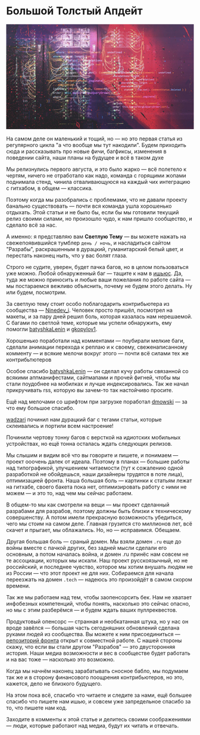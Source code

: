 # Большой Толстый Апдейт

![img](preview.jpg)

На самом деле он маленький и тощий, но — но это первая статья из регулярного цикла "а что вообще мы тут накодили". Будем приходить сюда и рассказывать про новые фичи, багфиксы, изменения в поведении сайта, наши планы на будущее и всё в таком духе

Мы релизнулись первого августа, и это было жарко — всё полетело к чертям, ничего не отработало как надо, команда с горящими жопами поднимала стенд, чинила отваливающуюся на каждый чих интеграцию с гитхабом, в общем — классика.

Поэтому когда мы разобрались с проблемами, что не давали проекту банально существовать — почти вся команда ушла хорошенько отдыхать. Этой статьи и не было бы, если бы мы готовили текущий релиз своими силами, но произошло чудо, к нам пришло сообщество, и сделало всё за нас.

А именно: я представляю вам **Светлую Тему** — вы можете нажать на свежепоявившийся тумблер `день / ночь`, и насладиться сайтом "Разрабы", раскрашенным в дурацкий, гуманитарский белый цвет, и перестать наконец ныть, что у вас болят глаза.

Строго не судите, уверен, будет пачка багов, но в целом пользоваться уже можно. Любой обнаруженный баг — тащите к нам в [ишьюс](https://github.com/razrabs-media/journal/issues). Да, туда же можно приносить и любые ваши пожелания по работе сайта — мы постараемся вежливо объяснить, почему не будем этого делать. Ну или будем, посмотрим.

За светлую тему стоит особо поблагодарить контрибьютера из сообщества — [Ninedev_i](https://twitter.com/Ninedev_i). Человек просто пришёл, посмотрел на макеты, и за пару дней решил боль, которая казалась нам нерешаемой. С багами по светлой теме, которые мы успели обнаружить, ему помогли [batyshkaLenin](https://twitter.com/batyshkaLenin) и [gkopylov1](https://twitter.com/gkopylov1).

Хорошенько поработали над комментами — поубирали мелкие баги, сделали анимации перехода к реплаю и к своему, свеженаписанному комменту — и всякие мелочи вокруг этого — почти всё силами тех же контрибьтютеров

Особое спасибо [batyshkaLenin](https://twitter.com/batyshkaLenin) — он сделал кучу работы связанной со всякими аппманифестами, сайтмапами и прочей фигней, чтобы мы стали поудобнее на мобилках и лучше индексировались. Так же начал прикручивать rss, которую вы зачем-то так настойчиво просите.

Ещё над мелочами со шрифтом при загрузке поработал [dmowski](https://github.com/dmowski) — за что ему большое спасибо.

[wadzari](https://github.com/wadzari) починил нам дурацкий баг с тегами статьи, которые склеивались и портили всем настроение!

Починили чертову тонну багов с версткой на идиотских мобильных устройствах, но ещё тонна осталась ждать следующих релизов.

Мы слышим и видим всё что вы говорите и пишете, и понимаем — проект ооочень далек от идеала. Поэтому в планах — большие работы над типографикой, улучшением читаемости (тут к сожалению одной разработкой не обойдешься, наши дизайнеры трудятся в поте лица), оптимизацией фронта. Наша большая боль — картинки к статьям лежат на гитхабе, своего бакета пока нет, оптимизировать работу с ними не можем — и это то, над чем мы сейчас работаем.

В общем-то мы как смотрели на вещи — мы проект сделанный разрабами для разрабов, поэтому должны быть близки к техническому совершенству. А потом имели прекрасную возможность убедиться, чего мы стоим на самом деле. Главная грузится сто миллионов лет, всё скачет и прыгает, мы облажались. Но, но — исправимся. Обещаем.

Другая большая боль — сраный домен. Мы взяли домен `.ru` еще до войны вместе с пачкой других, без задней мысли сделали его основным, а потом началась война, и домен .ru принёс нам совсем не те ассоциации, которых мы искали. Наш проект русскоязычный, но не российский, и последнее чувство, которое мы хотим внушать людям не из России — что этот проект не для них. Собираемся для начала переезжать на домен `.tech` — надеюсь это произойдёт в самом скором времени.

Так же мы работаем над тем, чтобы заопенсорсить бек. Нам не хватает инфобезных компетенций, чтобы понять, насколько это сейчас опасно, но мы с этим разберёмся — и будем ждать ваших пуллреквестов.

Продуктовый опенсорс — странная и необкатанная штука, но у нас он вроде завёлся — большая часть сегодняшних обновлений сделана руками людей из сообщества. Вы можете к ним присоединиться — [репозиторий фронта](https://github.com/razrabs-media/journal) открыт к совместной работе. С нашей стороны скажу, что если вы стали другом "Разрабов" — это двусторонняя история. Наши медиа возможности и вес в сообществе будет работать и на вас тоже — насколько это возможно.

Когда мы начнём наконец зарабатывать сносное бабло, мы подумаем так же и в сторону финансового поощрения контрибьютеров, но это, кажется, дело не близкого будущего.

На этом пока всё, спасибо что читаете и следите за нами, ещё большее спасибо что пишете нам ишью, и совсем уже запредельное спасибо за то, что пишете нам код. 

Заходите в комменты к этой статье и делитесь своими соображениями — люди, которые работают над медиа, будут их читать и отвечать.